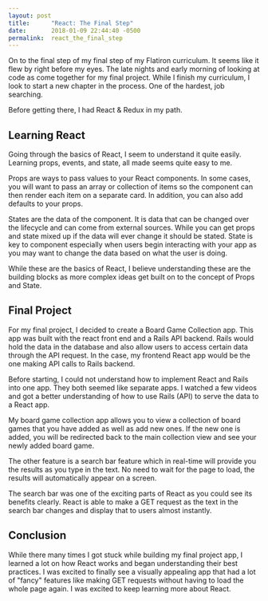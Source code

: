 ```yaml
---
layout: post
title:      "React: The Final Step"
date:       2018-01-09 22:44:40 -0500
permalink:  react_the_final_step
---
```



On to the final step of my final step of my Flatiron curriculum. It seems like it flew by right before my eyes. The late nights and early morning of looking at code as come together for my final project. While I finish my curriculum, I look to start a new chapter in the process. One of the hardest, job searching. 

Before getting there, I had React & Redux in my path. 

## Learning React

Going through the basics of React, I seem to understand it quite easily. Learning props, events, and state, all made seems quite easy to me. 

Props are ways to pass values to your React components. In some cases, you will want to pass an array or collection of items so the component can then render each item on a separate card. In addition, you can also add defaults to your props.

States are the data of the component. It is data that can be changed over the lifecycle and can come from external sources. While you can get props and state mixed up if the data will ever change it should be stated. State is key to component especially when users begin interacting with your app as you may want to change the data based on what the user is doing.

While these are the basics of React, I believe understanding these are the building blocks as more complex ideas get built on to the concept of Props and State. 

## Final Project

For my final project, I decided to create a Board Game Collection app. This app was built with the react front end and a Rails API backend. Rails would hold the data in the database and also allow users to access certain data through the API request. In the case,  my frontend React app would be the one making API calls to Rails backend. 

Before starting, I could not understand how to implement React and Rails into one app. They both seemed like separate apps. I watched a few videos and got a better understanding of how to use Rails (API) to serve the data to a React app.

My board game collection app allows you to view a collection of board games that you have added as well as add new ones. If the new one is added, you will be redirected back to the main collection view and see your newly added board game. 

The other feature is a search bar feature which in real-time will provide you the results as you type in the text. No need to wait for the page to load, the results will automatically appear on a screen.

The search bar was one of the exciting parts of React as you could see its benefits clearly. React is able to make a GET request as the text in the search bar changes and display that to users almost instantly. 

## Conclusion

While there many times I got stuck while building my final project app, I learned a lot on how React works and began understanding their best practices. I was excited to finally see a visually appealing app that had a lot of "fancy" features like making GET requests without having to load the whole page again. I was excited to keep learning more about React.


